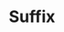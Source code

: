 ---
word: "true"

types: "word"

title: "Suffix"

categories: ['']

tags: ['Suffix']

arabic: 'اللاحقة'

arexps: []

enwords: ['Suffix']

enexps: []

arlexicons: 'ل'

enlexicons: 'S'

authors: ['Ruqayya Roshdy']

translators: ['']

citations: 'مقدمة في حوسبة اللغة العربية'

sources: 'مركز الملك عبدالله بن عبدالعزيز الدولي لخدمة اللغة العربية'

slug: ""
---